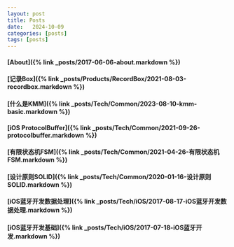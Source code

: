 ```yaml
---
layout: post
title: Posts
date:   2024-10-09
categories: [posts]
tags: [posts]
---
```


#### [About]({% link _posts/2017-06-06-about.markdown %})

#### [记录Box]({% link _posts/Products/RecordBox/2021-08-03-recordbox.markdown %})

#### [什么是KMM]({% link _posts/Tech/Common/2023-08-10-kmm-basic.markdown %})

#### [iOS ProtocolBuffer]({% link _posts/Tech/Common/2021-09-26-protocolbuffer.markdown %})

#### [有限状态机FSM]({% link _posts/Tech/Common/2021-04-26-有限状态机FSM.markdown %})

#### [设计原则SOLID]({% link _posts/Tech/Common/2020-01-16-设计原则SOLID.markdown %})

#### [iOS蓝牙开发数据处理]({% link _posts/Tech/iOS/2017-08-17-iOS蓝牙开发数据处理.markdown %})

#### [iOS蓝牙开发基础]({% link _posts/Tech/iOS/2017-07-18-iOS蓝牙开发.markdown %})